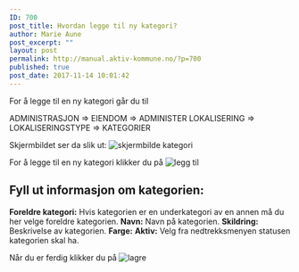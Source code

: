 ```yaml
---
ID: 700
post_title: Hvordan legge til ny kategori?
author: Marie Aune
post_excerpt: ""
layout: post
permalink: http://manual.aktiv-kommune.no/?p=700
published: true
post_date: 2017-11-14 10:01:42
---
```

For å legge til en ny kategori går du til

ADMINISTRASJON => EIENDOM => ADMINISTER LOKALISERING => LOKALISERINGSTYPE => KATEGORIER

Skjermbildet ser da slik ut:
![skjermbilde kategori](http://manual.aktiv-kommune.no/wp-content/uploads/2017/12/kategorier.png)

For å legge til en ny kategori klikker du på 
![legg til](http://manual.aktiv-kommune.no/wp-content/uploads/2017/12/leggtil3.png)

## Fyll ut informasjon om kategorien:
**Foreldre kategori:** Hvis kategorien er en underkategori av en annen må du her velge foreldre kategorien. 
**Navn:** Navn på kategorien.
**Skildring:** Beskrivelse av kategorien.
**Farge:** 
**Aktiv:** Velg fra nedtrekksmenyen statusen kategorien skal ha.

Når du er ferdig klikker du på
![lagre](http://manual.aktiv-kommune.no/wp-content/uploads/2017/12/lagre2.png)